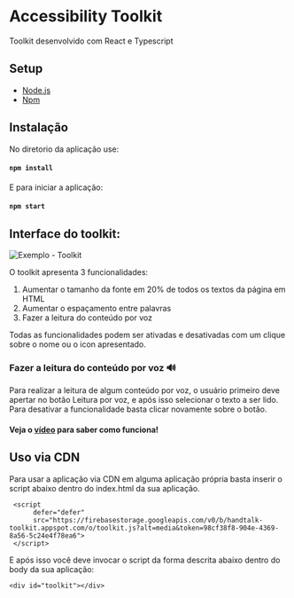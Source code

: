 # Accessibility Toolkit

Toolkit desenvolvido com React e Typescript

## Setup

- [Node.js](https://nodejs.org/pt-br/)
- [Npm](https://nodejs.org/pt-br/)

## Instalação

No diretorio da aplicação use:

#### `npm install`

E para iniciar a aplicação:

#### `npm start`

## Interface do toolkit:

![Exemplo - Toolkit](https://firebasestorage.googleapis.com/v0/b/handtalk-toolkit.appspot.com/o/Captura%20de%20tela%202022-03-07%20021808.png?alt=media&token=3b2a6cc6-b967-4f4e-bcc8-9e6fccc05db6)

O toolkit apresenta 3 funcionalidades:

1. Aumentar o tamanho da fonte em 20% de todos os textos da página em HTML
2. Aumentar o espaçamento entre palavras
3. Fazer a leitura do conteúdo por voz

Todas as funcionalidades podem ser ativadas e desativadas com um clique sobre o nome ou o icon apresentado.

### Fazer a leitura do conteúdo por voz :loud_sound:

Para realizar a leitura de algum conteúdo por voz, o usuário primeiro deve apertar no botão Leitura por voz, e após isso selecionar o texto a ser lido. Para desativar a funcionalidade basta clicar novamente sobre o botão.

#### Veja o [vídeo](https://firebasestorage.googleapis.com/v0/b/handtalk-toolkit.appspot.com/o/essedaqio.mp4?alt=media&token=3abb770b-5294-40ab-b76c-2612313f1f72) para saber como funciona!

## Uso via CDN

Para usar a aplicação via CDN em alguma aplicação própria basta inserir o script abaixo dentro do index.html da sua aplicação.

```
 <script
      defer="defer"
      src="https://firebasestorage.googleapis.com/v0/b/handtalk-toolkit.appspot.com/o/toolkit.js?alt=media&token=98cf38f8-904e-4369-8a56-5c24e4f78ea6">
 </script>
```
E após isso você deve invocar o script da forma descrita abaixo dentro do body da sua aplicação:

`<div id="toolkit"></div>`
